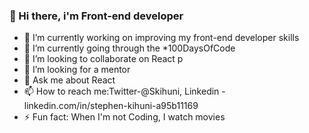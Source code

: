 ### 👋 Hi there, i'm Front-end developer

- 🔭 I’m currently working on improving my front-end developer skills
- 🌱 I’m currently going through the *100DaysOfCode
- 👯 I’m looking to collaborate on React p
- 🤔 I’m looking for a mentor
- 💬 Ask me about React
- 📫 How to reach me:Twitter-@Skihuni, Linkedin - linkedin.com/in/stephen-kihuni-a95b11169
- ⚡ Fun fact: When I'm not Coding, I watch movies

